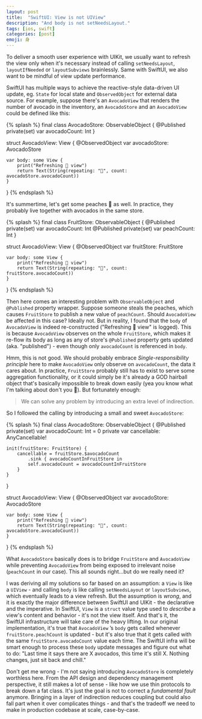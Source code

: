 ```yaml
---
layout: post
title:  "SwiftUI: View is not UIView"
description: "And body is not setNeedsLayout."
tags: [ios, swift]
categories: [post]
emoji: ⾝
---
```


To deliver a smooth user experience with UIKit, we usually want to refresh the view only when it's necessary instead of calling `setNeedsLayout`, `layoutIfNeeded` or `layoutSubviews` brainlessly. Same with SwiftUI, we also want to be mindful of view update performance. 

SwiftUI has multiple ways to achieve the reactive-style data-driven UI update, eg. `State` for local state and `ObservedObject` for external data source. For example, suppose there's an  `AvocadoView` that renders the number of avocado in the inventory, an `AvocadoStore` and an `AvocadoView` could be defined like this:

{% splash %}
final class AvocadoStore: ObservableObject {
    @Published private(set) var avocadoCount: Int
}

struct AvocadoView: View {
    @ObservedObject var avocadoStore: AvocadoStore
    
    var body: some View {
        print("Refreshing 🥑 view")
        return Text(String(repeating: "🥑", count: avocadoStore.avocadoCount))
    }
}
{% endsplash %}

It's summertime, let's get some peaches 🍑 as well. In practice, they probably live together with avocados in the same store.

{% splash %}
final class FruitStore: ObservableObject {
    @Published private(set) var avocadoCount: Int
    @Published private(set) var peachCount: Int
}

struct AvocadoView: View {
    @ObservedObject var fruitStore: FruitStore
    
    var body: some View {
        print("Refreshing 🥑 view")
        return Text(String(repeating: "🥑", count: fruitStore.avocadoCount))
    }
}
{% endsplash %}

Then here comes an interesting problem with `ObservableObject` and `@Published` property wrapper. Suppose someone steals the peaches, which causes `FruitStore` to publish a new value of  `peachCount`. Should  `AvocadoView` be affected in this case? Ideally not. But in reality, I found that the `body` of `AvocadoView` is indeed re-constructed ("Refreshing 🥑 view" is logged). This is because `AvocadoView` observes on the whole `FruitStore`, which makes it re-flow its body as long as any of store's `@Published` property gets updated (aka. "published") - even though only `avocadoCount` is referenced in `body`.

Hmm, this is not good. We should probably embrace *Single-responsibility principle* here to make `AvocadoView` only observe on `avocadoCount`, the data it cares about. In practice, `FruitStore` probably still has to exist to serve some aggregation functionality, or it could simply be it's already a GOD hairball object that's basically impossible to break down easily (yea you know what I'm talking about don't you 🌚). But fortunately enough:

> We can solve any problem by introducing an extra level of indirection.

So I followed the calling by introducing a small and sweet  `AvocadoStore`:

{% splash %}
final class AvocadoStore: ObservableObject {
    @Published private(set) var avocadoCount: Int = 0
    private var cancellable: AnyCancellable!
    
    init(fruitStore: FruitStore) {
        cancellable = fruitStore.$avocadoCount
            .sink { avocadoCountInFruitStore in
            self.avocadoCount = avocadoCountInFruitStore
        }
    }
}

struct AvocadoView: View {
    @ObservedObject var avocadoStore: AvocadoStore
    
    var body: some View {
        print("Refreshing 🥑 view")
        return Text(String(repeating: "🥑", count: avocadoStore.avocadoCount))
    }
}
{% endsplash %}

What `AvocadoStore` basically does is to bridge `FruitStore` and `AvocadoView` while preventing `AvocadoView` from being exposed to irrelevant noise (`peachCount` in our case). This all sounds right...but do we really need it?

I was deriving all my solutions so far based on an assumption: a `View` is like a `UIView` - and calling `body` is like calling `setNeedsLayout` or `layoutSubviews`, which eventually leads to a view refresh. But the assumption is *wrong*, and it is exactly the major difference between SwiftUI and UIKit - the declarative and the imperative. In SwiftUI, `View` is a `struct` value type used to *describe* a view's content and behavior - it's not the view itself. And that's it, the SwiftUI infrastructure will take care of the heavy lifting. In our original implementation, it's true that `AvocadoView` ’s `body` gets called whenever `fruitStore.peachCount` is updated - but it's also true that it gets called with the same `fruitStore.avocadoCount` value each time. The SwiftUI infra will be smart enough to process these `body` update messages and figure out what to do: "Last time it says there are X avocados, this time it's still X. Nothing changes, just sit back and chill."

Don't get me wrong - I'm not saying introducing `AvocadoStore` is completely worthless here. From the API design and dependency management perspective, it still makes a lot of sense - like how we use thin protocols to break down a fat class. It's just the goal is not to correct a *fundamental fault* anymore. Bringing in a layer of indirection reduces coupling but could also fall part when it over complicates things - and that's the tradeoff we need to make in production codebase at scale, case-by-case.
